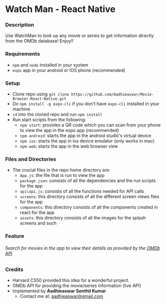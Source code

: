 # Watch Man - React Native

### Description
Use WatchMan to look up any movie or series to get information directly from the OMDb database! Enjoy!!

### Requirements
- `npm` and `node` installed in your system
- `expo` app in your android or IOS phone (recommended)

### Setup
- Clone repo using `git clone https://github.com/Aadhieaswar/Movie-Browser-React-Native.git`
- Do `npm install -g expo-cli` if you don't have `expo-cli` installed in your machine
- `cd` into the cloned repo and run `npm install`
- Run start scripts from the following:
  - `npm start`: provides a QR code which you can scan from your phone to view the app in the expo app (recommended)
  - `npm android`: starts the app in the android studio's virtual device
  - `npm ios`: starts the app in ios device emulator (only works in mac)
  - `npm web`: starts the app in the web browser view

### Files and Directories
- The crucial files in the repo home directory are:
  - `App.js`: the file that is run to view the app
  - `package.json`: consists of all the dependencies and the run scripts for the app
  - `api\api.js`: consists of all the functions needed for API calls
  - `screens`: this directory consists of all the different screen views files for the app
  - `components`: this directory consists of all the components created in react for the app
  - `assets`: this directory consists of all the images for the splash screens and such

### Feature
###### Search for movies in the app to view their details as provided by the [OMDb API](http://www.omdbapi.com/)

### Credits
- Harvard CS50 provided this idea for a wonderful project.
- OMDb API for providing the movie/series information (live API)
- Implemented by __Aadhieaswar Senthil Kumar__
    - Contact me at: <aadhieaswar@gmail.com>
